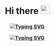 <link rel="preconnect" href="https://fonts.googleapis.com">
<link rel="preconnect" href="https://fonts.gstatic.com" crossorigin>
<link href="https://fonts.googleapis.com/css2?family=Kalam:wght@300;400;700&display=swap" rel="stylesheet">
<!--<style>
  body{
    font-family: "Kalam", system-ui;
  font-weight: 300;
  font-style: normal;
  }
</style>-->
<h1 align="Center" > Hi there  <img src="https://media.giphy.com/media/hvRJCLFzcasrR4ia7z/giphy.gif" width="28"></h1>


<h3 align="center">
<a href="https://git.io/typing-svg"><img src="https://readme-typing-svg.demolab.com?font=Kalam&weight=500&duration=4000&pause=10000&color=F7F7F7&width=435&lines=Welcome+to+Beshoy+Safwat's+profile!+" alt="Typing SVG" /></a>

<a href="https://git.io/typing-svg"><img src="https://readme-typing-svg.demolab.com?font=Fira+Code&duration=5500&pause=1500&color=F72525&multiline=true&width=435&lines=Undergrad+Student+Driven+by+Passion+for+Problem-Solving+and+Tech+Discovery.;Focusing+on+.NET+Development+Track" alt="Typing SVG" /></a>

<!--
**BeshoySafwat/BeshoySafwat** is a ✨ _special_ ✨ repository because its `README.md` (this file) appears on your GitHub profile.
<!--
Here are some ideas to get you started:-->
<!--
  - 🔭 I’m currently working on ...
  - 🌱 I’m currently learning ...
  - 👯 I’m looking to collaborate on ...
  - 🤔 I’m looking for help with ...
  - 💬 Ask me about ...
  - 📫 How to reach me: ...
  - 😄 Pronouns: ...
  - ⚡ Fun fact: ...
-->
